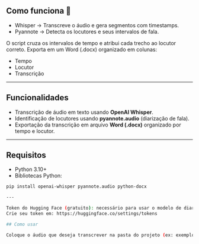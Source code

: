 ## Como funciona 🔎

- Whisper → Transcreve o áudio e gera segmentos com timestamps.
- Pyannote → Detecta os locutores e seus intervalos de fala.

O script cruza os intervalos de tempo e atribui cada trecho ao locutor correto.
Exporta em um Word (.docx) organizado em colunas:

- Tempo
- Locutor
- Transcrição

---

## Funcionalidades

- Transcrição de áudio em texto usando **OpenAI Whisper**.
- Identificação de locutores usando **pyannote.audio** (diarização de fala).
- Exportação da transcrição em arquivo **Word (.docx)** organizado por tempo e locutor.

---

## Requisitos

- Python 3.10+  
- Bibliotecas Python:

```bash
pip install openai-whisper pyannote.audio python-docx

---

Token do Hugging Face (gratuito): necessário para usar o modelo de diarização pyannote/speaker-diarization.
Crie seu token em: https://huggingface.co/settings/tokens

## Como usar

Coloque o áudio que deseja transcrever na pasta do projeto (ex: exemplo.mp3).

